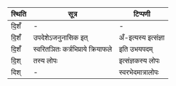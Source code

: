 | स्थिति | सूत्र | टिप्पणी |
| ----- | ------- | ------ |
| दि॒शँ॑ | - | - |
| दि॒शँ॑ | उपदेशेऽजनुनासिक इत् | अँ-इत्यस्य इत्संज्ञा |
| दि॒शँ॑ | स्वरितञितः कर्त्रभिप्राये क्रियाफले | इति उभयपदम् |
| दि॒श् | तस्य लोपः | इत्संज्ञकस्य लोपः |
| दिश् | - | स्वरभेदमात्रालोपः |
